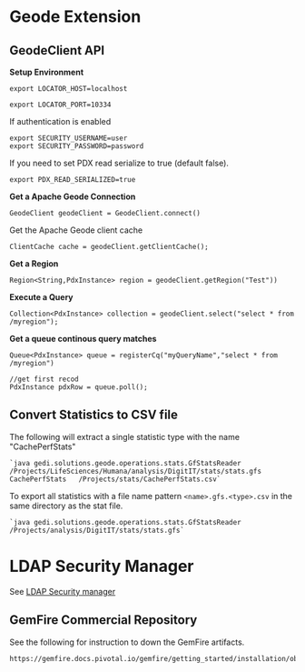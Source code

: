 # Geode Extension 

## GeodeClient API

**Setup Environment**

    export LOCATOR_HOST=localhost

    export LOCATOR_PORT=10334

If authentication is enabled
	
	export SECURITY_USERNAME=user
	export SECURITY_PASSWORD=password
    

If you need to set PDX read serialize to true (default false).

    export PDX_READ_SERIALIZED=true

**Get a Apache Geode Connection**

	GeodeClient geodeClient = GeodeClient.connect()

Get the Apache Geode client cache
	
	ClientCache cache = geodeClient.getClientCache();
		

**Get a Region**
		
	Region<String,PdxInstance> region = geodeClient.getRegion("Test"))

**Execute a Query**

    Collection<PdxInstance> collection = geodeClient.select("select * from /myregion");
 
**Get a queue continous query matches**

    Queue<PdxInstance> queue = registerCq("myQueryName","select * from /myregion")
    
    //get first recod
    PdxInstance pdxRow = queue.poll();
 
 ## Convert Statistics to CSV file
 
 The following will extract a single statistic type with the name "CachePerfStats"
 
 	`java gedi.solutions.geode.operations.stats.GfStatsReader /Projects/LifeSciences/Humana/analysis/DigitIT/stats/stats.gfs CachePerfStats   /Projects/stats/CachePerfStats.csv`
 
 
 To export all statistics with a file name pattern `<name>.gfs.<type>.csv` in the same directory as the stat file.
 
 	`java gedi.solutions.geode.operations.stats.GfStatsReader /Projects/analysis/DigitIT/stats/stats.gfs`


# LDAP Security Manager

See [LDAP Security manager](README_LDAP_SecurityMgr.md)

 
## GemFire Commercial Repository


See the following for instruction to down the GemFire artifacts.

	https://gemfire.docs.pivotal.io/gemfire/getting_started/installation/obtain_gemfire_maven.html